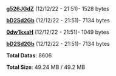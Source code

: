 [**g526JGdZ**](/data/g526JGdZ.txt) (12/12/22 - 21:51)- 1528 bytes

[**bD2Sd2Gb**](/data/bD2Sd2Gb.txt) (12/12/22 - 21:51)- 7134 bytes

[**0dw1kxaH**](/data/0dw1kxaH.txt) (12/12/22 - 21:51)- 1049 bytes

[**bD2Sd2Gb**](/data/bD2Sd2Gb.txt) (12/12/22 - 21:51)- 7134 bytes

**Total Datas**: 8606

**Total Size**: 49.24 MB / 49.2 MB